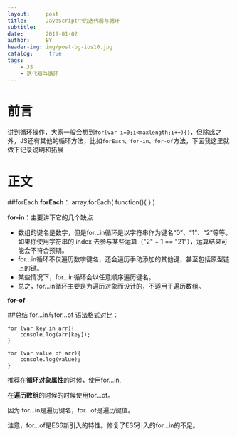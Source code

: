 ```yaml
---
layout:     post
title:      JavaScript中的迭代器与循环
subtitle:   
date:       2019-01-02
author:     BY
header-img: img/post-bg-ios10.jpg
catalog: 	 true
tags:
    - JS
    - 迭代器与循环
---
```


# 前言
讲到循环操作，大家一般会想到`for(var i=0;i<maxlength;i++){}`，但除此之外，JS还有其他的循环方法，比如`forEach、for-in、for-of`方法，下面我这里就做下记录说明和拓展

# 正文

##forEach
**forEach**： array.forEach( function(){ } )

**for-in**：主要讲下它的几个缺点

* 数组的键名是数字，但是for...in循环是以字符串作为键名“0”、“1”、“2”等等。如果你使用字符串的 index 去参与某些运算（"2" + 1 == "21"），运算结果可能会不符合预期。
* for...in循环不仅遍历数字键名，还会遍历手动添加的其他键，甚至包括原型链上的键。
* 某些情况下，for...in循环会以任意顺序遍历键名。
* 总之，for...in循环主要是为遍历对象而设计的，不适用于遍历数组。

**for-of**

##总结
for…in与for…of 
语法格式对比：

```
for (var key in arr){
    console.log(arr[key]);
}

for (var value of arr){
    console.log(value);
}
```
推荐在**循环对象属性**的时候，使用for…in,

在**遍历数组**的时候的时候使用for...of。

因为 for...in是遍历键名，for...of是遍历键值。

注意，for...of是ES6新引入的特性。修复了ES5引入的for...in的不足。

